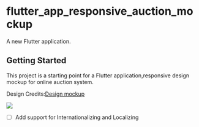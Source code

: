 # flutter_app_responsive_auction_mockup

A new Flutter application.

## Getting Started

This project is a starting point for a Flutter application,responsive design mockup for online auction system.

Design Credits:[Design mockup ](https://dribbble.com/shots/14900792-mobile-app-develop)

![](responsive_design_gif.gif)

- [ ] Add support for Internationalizing and Localizing

